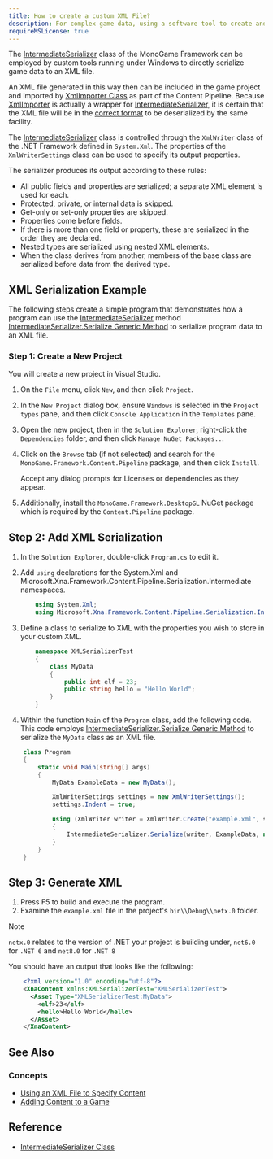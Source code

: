 ```yaml
---
title: How to create a custom XML File?
description: For complex game data, using a software tool to create and maintain these assets may be useful. Level tables, for example, might be easier to develop through a custom-level editor tool.
requireMSLicense: true
---
```


The [IntermediateSerializer](xref:Microsoft.Xna.Framework.Content.Pipeline.Serialization.Intermediate.IntermediateSerializer) class of the MonoGame Framework can be employed by custom tools running under Windows to directly serialize game data to an XML file.

An XML file generated in this way then can be included in the game project and imported by [XmlImporter Class](xref:Microsoft.Xna.Framework.Content.Pipeline.XmlImporter) as part of the Content Pipeline. Because [XmlImporter](xref:Microsoft.Xna.Framework.Content.Pipeline.XmlImporter) is actually a wrapper for [IntermediateSerializer](xref:Microsoft.Xna.Framework.Content.Pipeline.Serialization.Intermediate.IntermediateSerializer), it is certain that the XML file will be in the [correct format](../../whatis/Content_Pipeline/CP_XML_Elements.md) to be deserialized by the same facility.

The [IntermediateSerializer](xref:Microsoft.Xna.Framework.Content.Pipeline.Serialization.Intermediate.IntermediateSerializer) class is controlled through the `XmlWriter` class of the .NET Framework defined in `System.Xml`. The properties of the `XmlWriterSettings` class can be used to specify its output properties.

The serializer produces its output according to these rules:

- All public fields and properties are serialized; a separate XML element is used for each.
- Protected, private, or internal data is skipped.
- Get-only or set-only properties are skipped.
- Properties come before fields.
- If there is more than one field or property, these are serialized in the order they are declared.
- Nested types are serialized using nested XML elements.
- When the class derives from another, members of the base class are serialized before data from the derived type.

## XML Serialization Example

The following steps create a simple program that demonstrates how a program can use the [IntermediateSerializer](xref:Microsoft.Xna.Framework.Content.Pipeline.Serialization.Intermediate.IntermediateSerializer) method [IntermediateSerializer.Serialize Generic Method](xref:Microsoft.Xna.Framework.Content.Pipeline.Serialization.Intermediate.IntermediateSerializer) to serialize program data to an XML file.

### Step 1: Create a New Project

You will create a new project in Visual Studio.

1. On the `File` menu, click `New`, and then click `Project`.

2. In the `New Project` dialog box, ensure `Windows` is selected in the `Project types` pane, and then click `Console Application` in the `Templates` pane.

3. Open the new project, then in the `Solution Explorer`, right-click the `Dependencies` folder, and then click `Manage NuGet Packages..`.

4. Click on the `Browse` tab (if not selected) and search for the `MonoGame.Framework.Content.Pipeline` package, and then click `Install`.

    Accept any dialog prompts for Licenses or dependencies as they appear.

5. Additionally, install the `MonoGame.Framework.DesktopGL` NuGet package which is required by the `Content.Pipeline` package.

## Step 2: Add XML Serialization

1. In the `Solution Explorer`, double-click `Program.cs` to edit it.

2. Add `using` declarations for the System.Xml and Microsoft.Xna.Framework.Content.Pipeline.Serialization.Intermediate namespaces.

    ```csharp
        using System.Xml;
        using Microsoft.Xna.Framework.Content.Pipeline.Serialization.Intermediate;
    ```

3. Define a class to serialize to XML with the properties you wish to store in your custom XML.

    ```csharp
        namespace XMLSerializerTest
        {
            class MyData
            {
                public int elf = 23;
                public string hello = "Hello World";
            }
        }
    ```

4. Within the function `Main` of the `Program` class, add the following code. This code employs [IntermediateSerializer.Serialize Generic Method](xref:Microsoft.Xna.Framework.Content.Pipeline.Serialization.Intermediate.IntermediateSerializer) to serialize the `MyData` class as an XML file.

```csharp
    class Program
    {
        static void Main(string[] args)
        {
            MyData ExampleData = new MyData();

            XmlWriterSettings settings = new XmlWriterSettings();
            settings.Indent = true;

            using (XmlWriter writer = XmlWriter.Create("example.xml", settings))
            {
                IntermediateSerializer.Serialize(writer, ExampleData, null);
            }
        }
    }
```

## Step 3: Generate XML

1. Press F5 to build and execute the program.
2. Examine the `example.xml` file in the project's `bin\\Debug\\netx.0` folder.

> [!NOTE]
> `netx.0` relates to the version of .NET your project is building under, `net6.0` for `.NET 6` and `net8.0` for `.NET 8`

You should have an output that looks like the following:

```xml
    <?xml version="1.0" encoding="utf-8"?>
    <XnaContent xmlns:XMLSerializerTest="XMLSerializerTest">
      <Asset Type="XMLSerializerTest:MyData">
        <elf>23</elf>
        <hello>Hello World</hello>
      </Asset>
    </XnaContent>
```

## See Also

### Concepts

- [Using an XML File to Specify Content](HowTo_UseCustomXML.md)  
- [Adding Content to a Game](HowTo_GameContent_Add.md)  

## Reference

- [IntermediateSerializer Class](xref:Microsoft.Xna.Framework.Content.Pipeline.Serialization.Intermediate.IntermediateSerializer)  
